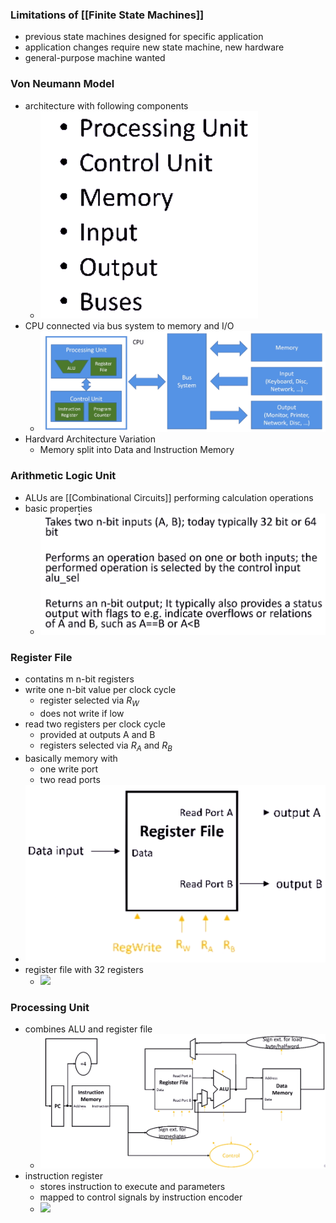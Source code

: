 ### Limitations of [[Finite State Machines]]
+ previous state machines designed for specific application
+ application changes require new state machine, new hardware
+ general-purpose machine wanted

### Von Neumann Model
+ architecture with following components
	+ ![](Pasted%20image%2020221101163042.png)
+ CPU connected via bus system to memory and I/O
	+ ![](Pasted%20image%2020221101163214.png)
+ Hardvard Architecture Variation
	+ Memory split into Data and Instruction Memory

### Arithmetic Logic Unit
+ ALUs are [[Combinational Circuits]] performing calculation operations
+ basic properties
	+ ![](Pasted%20image%2020221101163430.png)

### Register File
+ contatins m n-bit registers
+ write one n-bit value per clock cycle
	+ register selected via $R_W$
	+ does not write if low
+ read two registers per clock cycle
	+ provided at outputs A and B
	+ registers selected via $R_A$ and $R_B$
+ basically memory with
	+ one write port
	+ two read ports
+ ![](Pasted%20image%2020221101163955.png)
+ register file with 32 registers
	+ ![](Pasted%20image%2020221101164143.png)

### Processing Unit
+ combines ALU and register file
	+ ![](Pasted%20image%2020221101183415.png)
+ instruction register
	+ stores instruction to execute and parameters
	+ mapped to control signals by instruction encoder
	+ ![](Pasted%20image%2020221101164537.png)

